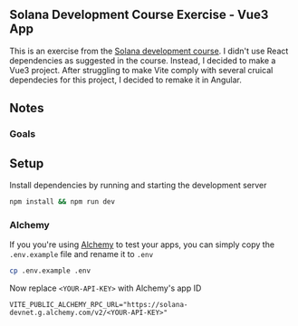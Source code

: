## Solana Development Course Exercise - Vue3 App
This is an exercise from the [Solana development course](https://soldev.app/course).
I didn't use React dependencies as suggested in the course. Instead, I decided to make a Vue3 project. After struggling to make Vite comply with several cruical dependecies for this project, I decided to remake it in Angular.

## Notes

### Goals


## Setup
Install dependencies by running and starting the development server

```bash
npm install && npm run dev
```

### Alchemy
If you you're using [Alchemy](https://docs.alchemy.com/) to test your apps, you can simply copy the `.env.example` file and rename it to `.env`

```bash
cp .env.example .env
```

Now replace `<YOUR-API-KEY>` with Alchemy's app ID

```
VITE_PUBLIC_ALCHEMY_RPC_URL="https://solana-devnet.g.alchemy.com/v2/<YOUR-API-KEY>"
```

